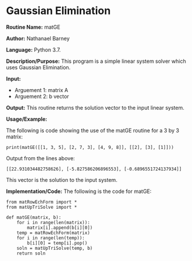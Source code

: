 # Gaussian Elimination

**Routine Name:**           matGE

**Author:** Nathanael Barney

**Language:** Python 3.7.

**Description/Purpose:** This program is a simple linear system solver which uses Gaussian Elimination.

**Input:** 
* Arguement 1: matrix A
* Arguement 2: b vector

**Output:** This routine returns the solution vector to the input linear system.

**Usage/Example:**

The following is code showing the use of the matGE routine for a 3 by 3 matrix:

```
print(matGE([[1, 3, 5], [2, 7, 3], [4, 9, 8]], [[2], [3], [1]]))
```

Output from the lines above:

```
[[22.931034482758626], [-5.827586206896553], [-0.6896551724137934]]
```

This vector is the solution to the input system.

**Implementation/Code:** The following is the code for matGE:

```
from matRowEchForm import *
from matUpTriSolve import *

def matGE(matrix, b):
    for i in range(len(matrix)):
        matrix[i].append(b[i][0])
    temp = matRowEchForm(matrix)
    for i in range(len(temp)):
        b[i][0] = temp[i].pop()
    soln = matUpTriSolve(temp, b)
    return soln
```
